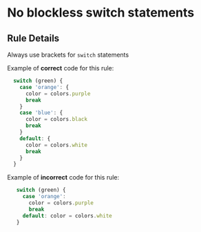 # No blockless switch statements
## Rule Details
Always use brackets for `switch` statements

Example of **correct** code for this rule:

```js
  switch (green) {
    case 'orange': {
      color = colors.purple
      break
    }
    case 'blue': {
      color = colors.black
      break
    }
    default: {
      color = colors.white
      break
    }
  }
```
Example of **incorrect** code for this rule:
```js
   switch (green) {
     case 'orange':
       color = colors.purple
       break
     default: color = colors.white
   }
```
